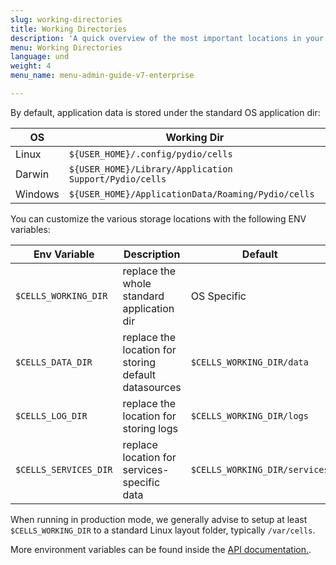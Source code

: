 ```yaml
---
slug: working-directories
title: Working Directories
description: 'A quick overview of the most important locations in your server file system that are used by Cells and how to customise them. '
menu: Working Directories
language: und
weight: 4
menu_name: menu-admin-guide-v7-enterprise

---
```

By default, application data is stored under the standard OS application dir:

| OS | Working Dir|
|---|---|
|Linux| `${USER_HOME}/.config/pydio/cells`|
| Darwin| `${USER_HOME}/Library/Application Support/Pydio/cells`|
| Windows| `${USER_HOME}/ApplicationData/Roaming/Pydio/cells`|

You can customize the various storage locations with the following ENV variables:

| Env Variable | Description | Default |
|---|---|---|
|`$CELLS_WORKING_DIR`| replace the whole standard application dir| OS Specific|
|`$CELLS_DATA_DIR`| replace the location for storing default datasources | `$CELLS_WORKING_DIR/data`|
| `$CELLS_LOG_DIR`| replace the location for storing logs | `$CELLS_WORKING_DIR/logs`|
| `$CELLS_SERVICES_DIR`| replace location for services-specific data |`$CELLS_WORKING_DIR/services`|

When running in production mode, we generally advise to setup at least `$CELLS_WORKING_DIR` to a standard Linux layout folder, typically `/var/cells`.

More environment variables can be found inside the [API documentation.](https://docs.pydio.com/en/docs/cells/v4/developer-guide/cells-start).

